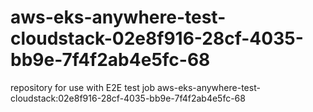 # aws-eks-anywhere-test-cloudstack-02e8f916-28cf-4035-bb9e-7f4f2ab4e5fc-68
repository for use with E2E test job aws-eks-anywhere-test-cloudstack:02e8f916-28cf-4035-bb9e-7f4f2ab4e5fc-68
